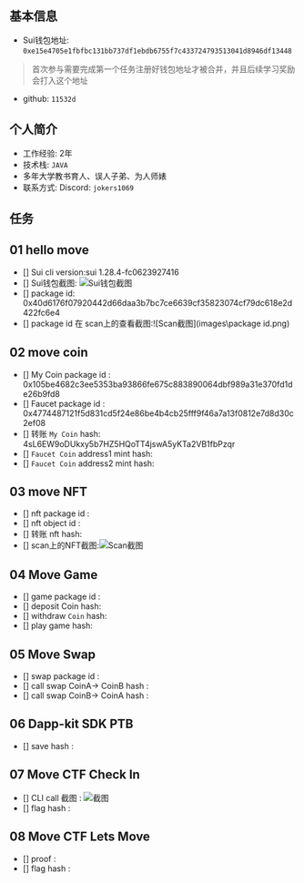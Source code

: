 ## 基本信息
- Sui钱包地址: `0xe15e4705e1fbfbc131bb737df1ebdb6755f7c433724793513041d8946df13448`
> 首次参与需要完成第一个任务注册好钱包地址才被合并，并且后续学习奖励会打入这个地址
- github: `11532d`

## 个人简介
- 工作经验: 2年
- 技术栈: `JAVA` 
- 多年大学教书育人、误人子弟、为人师婊
- 联系方式: Discord: `jokers1069` 

## 任务

##   01 hello move  
- [] Sui cli version:sui 1.28.4-fc0623927416
- [] Sui钱包截图: ![Sui钱包截图](images\sui钱包.png)
- [] package id: 0x40d6176f07920442d66daa3b7bc7ce6639cf35823074cf79dc618e2d422fc6e4
- [] package id 在 scan上的查看截图:![Scan截图](images\package id.png)

##   02 move coin
- [] My Coin package id : 0x105be4682c3ee5353ba93866fe675c883890064dbf989a31e370fd1de26b9fd8
- [] Faucet package id : 0x4774487121f5d831cd5f24e86be4b4cb25fff9f46a7a13f0812e7d8d30c2ef08
- [] 转账 `My Coin` hash: 4sL6EW9oDUkxy5b7HZ5HQoTT4jswA5yKTa2VB1fbPzqr
- [] `Faucet Coin` address1 mint hash:
- [] `Faucet Coin` address2 mint hash:

##   03 move NFT
- [] nft package id :
- [] nft object id : 
- [] 转账 nft  hash:
- [] scan上的NFT截图:![Scan截图](./images/你的图片地址)

##   04 Move Game
- [] game package id :
- [] deposit Coin hash:
- [] withdraw `Coin` hash:
- [] play game hash:

##   05 Move Swap
- [] swap package id :
- [] call swap CoinA-> CoinB  hash :
- [] call swap CoinB-> CoinA  hash :

##   06 Dapp-kit SDK PTB
- [] save hash :

##   07 Move CTF Check In
- [] CLI call 截图 : ![截图](./images/你的图片地址)
- [] flag hash :

##   08 Move CTF Lets Move
- [] proof : 
- [] flag hash :
